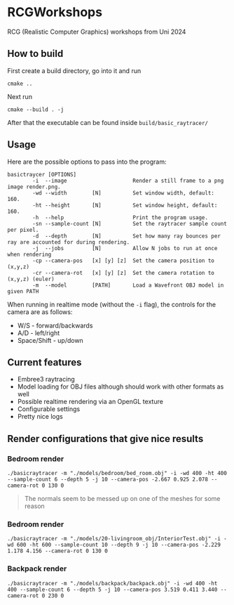 # RCGWorkshops
RCG (Realistic Computer Graphics) workshops from Uni 2024

## How to build

First create a build directory, go into it and run
```
cmake ..
```

Next run 

```
cmake --build . -j
```

After that the executable can be found inside `build/basic_raytracer/`

## Usage

Here are the possible options to pass into the program:

```
basictraycer [OPTIONS]
        -i  --image                     Render a still frame to a png image render.png.
        -wd --width        [N]          Set window width, default: 160.
        -ht --height       [N]          Set window height, default: 160.
        -h  --help                      Print the program usage.
        -sn --sample-count [N]          Set the raytracer sample count per pixel.
        -d  --depth        [N]          Set how many ray bounces per ray are accounted for during rendering.
        -j  --jobs         [N]          Allow N jobs to run at once when rendering
        -cp --camera-pos   [x] [y] [z]  Set the camera position to (x,y,z)
        -cr --camera-rot   [x] [y] [z]  Set the camera rotation to (x,y,z) (euler)
        -m  --model        [PATH]       Load a Wavefront OBJ model in given PATH
```

When running in realtime mode (without the `-i` flag), the controls for the camera are as follows:
- W/S - forward/backwards
- A/D - left/right
- Space/Shift - up/down

## Current features

- Embree3 raytracing
- Model loading for OBJ files although should work with other formats as well
- Possible realtime rendering via an OpenGL texture
- Configurable settings
- Pretty nice logs

## Render configurations that give nice results


### Bedroom render
```
./basicraytracer -m "./models/bedroom/bed_room.obj" -i -wd 400 -ht 400 --sample-count 6 --depth 5 -j 10 --camera-pos -2.667 0.925 2.078 --camera-rot 0 130 0
```
> The normals seem to be messed up on one of the meshes for some reason

### Bedroom render
```
./basicraytracer -m "./models/20-livingroom_obj/InteriorTest.obj" -i -wd 600 -ht 600 --sample-count 10 --depth 9 -j 10 --camera-pos -2.229 1.178 4.156 --camera-rot 0 130 0
```

### Backpack render
```
./basicraytracer -m "./models/backpack/backpack.obj" -i -wd 400 -ht 400 --sample-count 6 --depth 5 -j 10 --camera-pos 3.519 0.411 3.440 --camera-rot 0 230 0
```